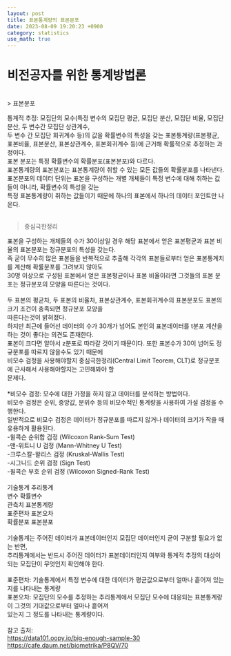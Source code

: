 ```yaml
---
layout: post
title: 표본통계량의 표본분포
date: 2023-08-09 19:20:23 +0900
category: statistics 
use_math: true
---
```

# 비전공자를 위한 통계방법론    
<br>
> 표본분포   
  
통계적 추정: 모집단의 모수(특정 변수의 모집단 평균, 모집단 분산, 모집단 비율, 모집단 분산, 두 변수간 모집단 상관계수,  
두 변수 간 모집단 회귀계수 등)의 값을 확률변수의 특성을 갖는 표본통계량(표본평균, 표본비율, 표본분산, 표본상관계수,   표본회귀계수 등)에 근거해 확률적으로 추정하는 과정이다.  
표본 분포는 특정 확률변수의 확률분포(표본분포)와 다르다.  
표본통계량의 표본분포는 표본통계량이 취할 수 있는 모든 값들의 확률분포를 나타낸다.  
표본분포의 데이터 단위는 표본을 구성하는 개별 개체들이 특정 변수에 대해 취하는 값들이 아니라, 확률변수의 특성을 갖는  
특정 표본통계량이 취하는 값들이기 때문에 하나의 표본에서 하나의 데이터 포인트만 나온다.  
<br>  
> 중심극한정리  
  
표본을 구성하는 개체들의 수가 30이상일 경우 해당 표본에서 얻은 표본평균과 표본 비율의 표본분포는 정규분포의 특성을 갖는다.  
즉 굳이 무수히 많은 표본들을 반복적으로 추출해 각각의 표본들로부터 얻은 표본통계치를 계산해 확률분포를 그려보지 않아도  
30명 이상으로 구성된 표본에서 얻은 표본평균이나 표본 비율이라면 그것들의 표본 분포는 정규분포의 모양을 따른다는 것이다.
<br>  
두 표본의 평균차, 두 표본의 비율차, 표본상관계수, 표본회귀계수의 표본분포도 표본의 크기 조건이 충족되면 정규분포 모양을  
따른다는것이 밝혀졌다.
<br>
하지만 최근에 들어선 데이터의 수가 30개가 넘어도 본인의 표본데이터를 t분포 계산을 하는 것이 좋다는 의견도 존재한다.   
표본이 크다면 알아서 z분포로 따라갈 것이기 때문이다. 또한 표본수가 30이 넘어도 정규분포를 따르지 않을수도 있기 때문에  
비모수 검정을 사용해야할지 중심극한정리(Central Limit Teorem, CLT)로 정규분포에 근사해서 사용해야할지는 고민해봐야 할   
문제다.  
<br>
*비모수 검정: 모수에 대한 가정을 하지 않고 데이터를 분석하는 방법이다.  
비모수 검정은 순위, 중앙값, 분위수 등의 비모수적인 통계량을 사용하여 가설 검정을 수행한다.  
일반적으로 비모수 검정은 데이터가 정규분포를 따르지 않거나 데이터의 크기가 작을 때 유용하게 활용된다.  
-윌콕슨 순위합 검정 (Wilcoxon Rank-Sum Test)  
-맨-위트니 U 검정 (Mann-Whitney U Test)  
-크루스칼-왈리스 검정 (Kruskal-Wallis Test)  
-시그니드 순위 검정 (Sign Test)  
-윌콕슨 부호 순위 검정 (Wilcoxon Signed-Rank Test)
<br>  
기술통계 추리통계  
변수     확률변수  
관측치   표본통계량  
표준편차 표본오차  
확률분포 표본분포  
<br>
기술통계는 주어진 데이터가 표본데이터인지 모집단 데이터인지 굳이 구분할 필요가 없는 반면,  
추리통계에서는 반드시 주어진 데이터가 표본데이터인지 여부와 통계적 추정의 대상이 되는 모집단이 무엇인지 확인해야 한다.
<br>  
표준편차: 기술통계에서 특정 변수에 대한 데이터가 평균값으로부터 얼마나 흩어져 있는지를 나타내는 통계량  
표본오차: 모집단의 모수를 추정하는 추리통계에서 모집단 모수에 대응되는 표본통계량이 그것의 기대값으로부터 얼마나 흩어져  
있는지 그 정도를 나타내는 통계량이다.
<br>  
참고 출처:  
https://data101.oopy.io/big-enough-sample-30  
https://cafe.daum.net/biometrika/P8QV/70  


